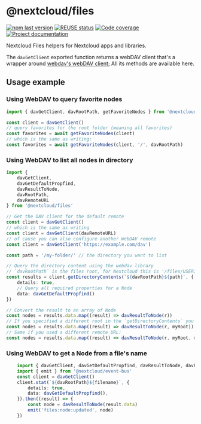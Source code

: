 <!--
  - SPDX-FileCopyrightText: 2019-2024 Nextcloud GmbH and Nextcloud contributors
  - SPDX-License-Identifier: AGPL-3.0-or-later
-->
# @nextcloud/files
[![npm last version](https://img.shields.io/npm/v/@nextcloud/files.svg?style=flat-square)](https://www.npmjs.com/package/@nextcloud/files) [![REUSE status](https://api.reuse.software/badge/github.com/nextcloud-libraries/nextcloud-files)](https://api.reuse.software/info/github.com/nextcloud-libraries/nextcloud-files) [![Code coverage](https://img.shields.io/codecov/c/github/nextcloud-libraries/nextcloud-files?style=flat-square)](https://app.codecov.io/gh/nextcloud-libraries/nextcloud-files) [![Project documentation](https://img.shields.io/badge/documentation-online-blue?style=flat-square)](https://nextcloud-libraries.github.io/nextcloud-files/)

Nextcloud Files helpers for Nextcloud apps and libraries.

The `davGetClient` exported function returns a webDAV client that's a wrapper around [webdav's webDAV client](https://www.npmjs.com/package/webdav); All its methods are available here.

## Usage example

### Using WebDAV to query favorite nodes

```ts
import { davGetClient, davRootPath, getFavoriteNodes } from '@nextcloud/files'

const client = davGetClient()
// query favorites for the root folder (meaning all favorites)
const favorites = await getFavoriteNodes(client)
// which is the same as writing:
const favorites = await getFavoriteNodes(client, '/', davRootPath)
```

### Using WebDAV to list all nodes in directory

```ts
import {
    davGetClient,
    davGetDefaultPropfind,
    davResultToNode,
    davRootPath,
    davRemoteURL
} from '@nextcloud/files'

// Get the DAV client for the default remote
const client = davGetClient()
// which is the same as writing
const client = davGetClient(davRemoteURL)
// of cause you can also configure another WebDAV remote
const client = davGetClient('https://example.com/dav')

const path = '/my-folder/' // the directory you want to list

// Query the directory content using the webdav library
// `davRootPath` is the files root, for Nextcloud this is '/files/USERID', by default the current user is used
const results = client.getDirectoryContents(`${davRootPath}${path}`, {
    details: true,
    // Query all required properties for a Node
    data: davGetDefaultPropfind()
})

// Convert the result to an array of Node
const nodes = results.data.map((result) => davResultToNode(r))
// If you specified a different root in the `getDirectoryContents` you must add this also on the `davResultToNode` call:
const nodes = results.data.map((result) => davResultToNode(r, myRoot))
// Same if you used a different remote URL:
const nodes = results.data.map((result) => davResultToNode(r, myRoot, myRemoteURL))

```

### Using WebDAV to get a Node from a file's name

```ts
	import { davGetClient, davGetDefaultPropfind, davResultToNode, davRootPath } from '@nextcloud/files'
	import { emit } from '@nextcloud/event-bus'
	const client = davGetClient()
	client.stat(`${davRootPath}${filename}`, {
		details: true,
		data: davGetDefaultPropfind(),
	}).then((result) => {
		const node = davResultToNode(result.data)
		emit('files:node:updated', node)
	})
```
